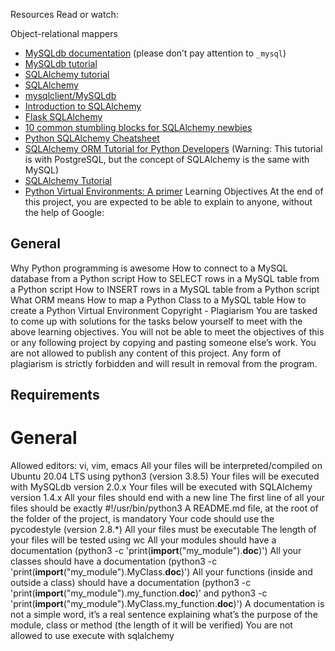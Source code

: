 Resources
Read or watch:

Object-relational mappers

- [MySQLdb documentation](https://mysqlclient.readthedocs.io/user/) (please don’t pay attention to `_mysql`)
- [MySQLdb tutorial](https://www.tutorialspoint.com/python/python_database_access.htm)
- [SQLAlchemy tutorial](https://docs.sqlalchemy.org/en/14/orm/tutorial.html)
- [SQLAlchemy](https://www.sqlalchemy.org/)
- [mysqlclient/MySQLdb](https://github.com/PyMySQL/mysqlclient-python)
- [Introduction to SQLAlchemy](https://docs.sqlalchemy.org/en/14/intro.html)
- [Flask SQLAlchemy](https://flask-sqlalchemy.palletsprojects.com/en/2.x/)
- [10 common stumbling blocks for SQLAlchemy newbies](https://www.digitalocean.com/community/tutorials/10-common-stumbling-blocks-for-sqlalchemy-newbies)
- [Python SQLAlchemy Cheatsheet](https://github.com/rbaskam/python-sqlalchemy-cheat-sheet)
- [SQLAlchemy ORM Tutorial for Python Developers](https://www.datacamp.com/community/tutorials/sqlalchemy-orm-python) (Warning: This tutorial is with PostgreSQL, but the concept of SQLAlchemy is the same with MySQL)
- [SQLAlchemy Tutorial](https://www.tutorialspoint.com/sqlalchemy/index.htm)
- [Python Virtual Environments: A primer](https://realpython.com/python-virtual-environments-a-primer/)
  Learning Objectives
  At the end of this project, you are expected to be able to explain to anyone, without the help of Google:

## General
Why Python programming is awesome
How to connect to a MySQL database from a Python script
How to SELECT rows in a MySQL table from a Python script
How to INSERT rows in a MySQL table from a Python script
What ORM means
How to map a Python Class to a MySQL table
How to create a Python Virtual Environment
Copyright - Plagiarism
You are tasked to come up with solutions for the tasks below yourself to meet with the above learning objectives.
You will not be able to meet the objectives of this or any following project by copying and pasting someone else’s work.
You are not allowed to publish any content of this project.
Any form of plagiarism is strictly forbidden and will result in removal from the program.

## Requirements

# General
Allowed editors: vi, vim, emacs
All your files will be interpreted/compiled on Ubuntu 20.04 LTS using python3 (version 3.8.5)
Your files will be executed with MySQLdb version 2.0.x
Your files will be executed with SQLAlchemy version 1.4.x
All your files should end with a new line
The first line of all your files should be exactly #!/usr/bin/python3
A README.md file, at the root of the folder of the project, is mandatory
Your code should use the pycodestyle (version 2.8.\*)
All your files must be executable
The length of your files will be tested using wc
All your modules should have a documentation (python3 -c 'print(**import**("my_module").**doc**)')
All your classes should have a documentation (python3 -c 'print(**import**("my_module").MyClass.**doc**)')
All your functions (inside and outside a class) should have a documentation (python3 -c 'print(**import**("my_module").my_function.**doc**)' and python3 -c 'print(**import**("my_module").MyClass.my_function.**doc**)')
A documentation is not a simple word, it’s a real sentence explaining what’s the purpose of the module, class or method (the length of it will be verified)
You are not allowed to use execute with sqlalchemy

